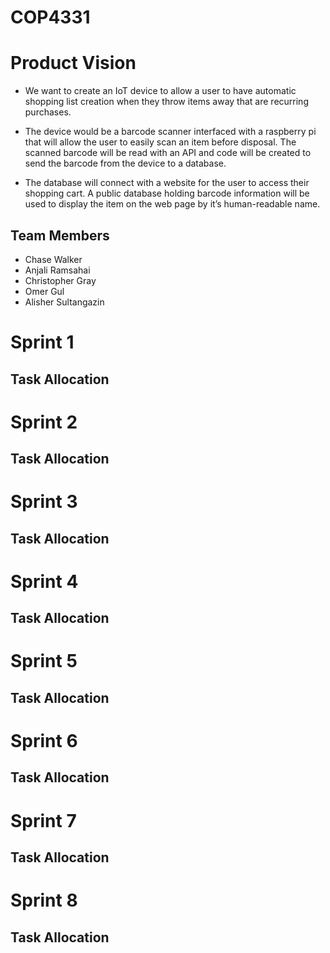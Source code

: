 # COP4331

# Product Vision

- We want to create an IoT device to allow a user to have automatic shopping list creation when they throw items away that are recurring purchases.

- The device would be a barcode scanner interfaced with a raspberry pi that will allow the user to easily scan an item before disposal. The scanned barcode will be read with an API and code will be created to send the barcode from the device to a database. 

- The database will connect with a website for the user to access their shopping cart. A public database holding barcode information will be used to display the item on the web page by it’s human-readable name.

## Team Members

- Chase Walker
- Anjali Ramsahai
- Christopher Gray
- Omer Gul
- Alisher Sultangazin


# Sprint 1

## Task Allocation

# Sprint 2

## Task Allocation

# Sprint 3

## Task Allocation

# Sprint 4

## Task Allocation

# Sprint 5

## Task Allocation

# Sprint 6

## Task Allocation

# Sprint 7

## Task Allocation

# Sprint 8

## Task Allocation
